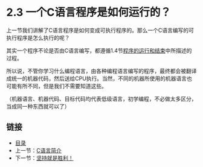 # 2.3 一个C语言程序是如何运行的？

上一节我们讲解了C语言程序是如何变成可执行程序的。那么一个C语言编写的可执行程序是怎么执行的呢？

其实一个程序不论是否由C语言编写，都遵循1.4节[程序的运行和结束](./01.4.md)中所描述的过程。

所以说，不管你学习什么编程语言，由各种编程语言编写的程序，最终都会被翻译成统一的机器代码，然后送给CPU执行。当然，不同的机器所使用的机器语言也可能有所不同，但是我们不需要知道这些。

（机器语言、机器代码、目标代码均代表低级语言，初学编程，不必做太多区分，当成同一种东西就可以了）

## 链接

- [目录](./preface.md)
- 上一节：[C语言简介](./02.2.md)
- 下一节：[坚持就是胜利！](./02.4.md)